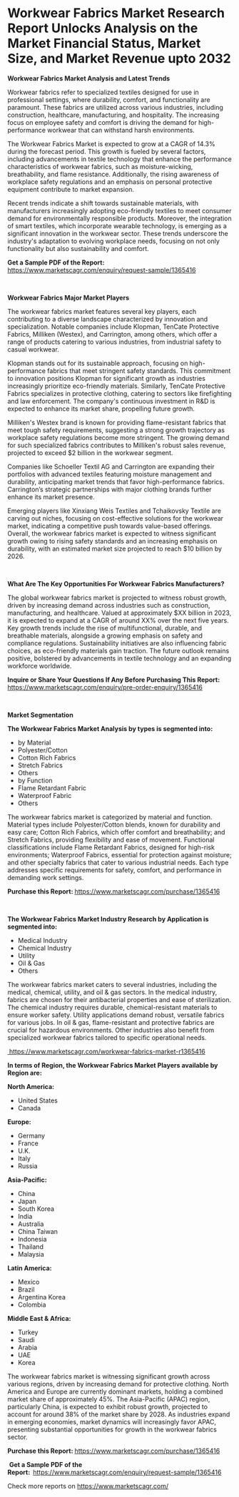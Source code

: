 <p><h1>Workwear Fabrics Market Research Report Unlocks Analysis on the Market Financial Status, Market Size, and Market Revenue upto 2032</h1></p><p><strong>Workwear Fabrics Market Analysis and Latest Trends</strong></p>
<p><p>Workwear fabrics refer to specialized textiles designed for use in professional settings, where durability, comfort, and functionality are paramount. These fabrics are utilized across various industries, including construction, healthcare, manufacturing, and hospitality. The increasing focus on employee safety and comfort is driving the demand for high-performance workwear that can withstand harsh environments.</p><p>The Workwear Fabrics Market is expected to grow at a CAGR of 14.3% during the forecast period. This growth is fueled by several factors, including advancements in textile technology that enhance the performance characteristics of workwear fabrics, such as moisture-wicking, breathability, and flame resistance. Additionally, the rising awareness of workplace safety regulations and an emphasis on personal protective equipment contribute to market expansion.</p><p>Recent trends indicate a shift towards sustainable materials, with manufacturers increasingly adopting eco-friendly textiles to meet consumer demand for environmentally responsible products. Moreover, the integration of smart textiles, which incorporate wearable technology, is emerging as a significant innovation in the workwear sector. These trends underscore the industry's adaptation to evolving workplace needs, focusing on not only functionality but also sustainability and comfort.</p></p>
<p><strong>Get a Sample PDF of the Report:&nbsp;</strong> <a href="https://www.marketscagr.com/enquiry/request-sample/1365416?utm_campaign=2795&utm_medium=2&utm_source=Github&utm_content=ia&utm_term=22032025&utm_id=workwear-fabrics">https://www.marketscagr.com/enquiry/request-sample/1365416</a></p>
<p>&nbsp;</p>
<p><strong>Workwear Fabrics Major Market Players</strong></p>
<p><p>The workwear fabrics market features several key players, each contributing to a diverse landscape characterized by innovation and specialization. Notable companies include Klopman, TenCate Protective Fabrics, Milliken (Westex), and Carrington, among others, which offer a range of products catering to various industries, from industrial safety to casual workwear.</p><p>Klopman stands out for its sustainable approach, focusing on high-performance fabrics that meet stringent safety standards. This commitment to innovation positions Klopman for significant growth as industries increasingly prioritize eco-friendly materials. Similarly, TenCate Protective Fabrics specializes in protective clothing, catering to sectors like firefighting and law enforcement. The company's continuous investment in R&D is expected to enhance its market share, propelling future growth.</p><p>Milliken's Westex brand is known for providing flame-resistant fabrics that meet tough safety requirements, suggesting a strong growth trajectory as workplace safety regulations become more stringent. The growing demand for such specialized fabrics contributes to Milliken's robust sales revenue, projected to exceed $2 billion in the workwear segment.</p><p>Companies like Schoeller Textil AG and Carrington are expanding their portfolios with advanced textiles featuring moisture management and durability, anticipating market trends that favor high-performance fabrics. Carrington’s strategic partnerships with major clothing brands further enhance its market presence.</p><p>Emerging players like Xinxiang Weis Textiles and Tchaikovsky Textile are carving out niches, focusing on cost-effective solutions for the workwear market, indicating a competitive push towards value-based offerings. Overall, the workwear fabrics market is expected to witness significant growth owing to rising safety standards and an increasing emphasis on durability, with an estimated market size projected to reach $10 billion by 2026.</p></p>
<p>&nbsp;</p>
<p><strong>What Are The Key Opportunities For Workwear Fabrics Manufacturers?</strong></p>
<p><p>The global workwear fabrics market is projected to witness robust growth, driven by increasing demand across industries such as construction, manufacturing, and healthcare. Valued at approximately $XX billion in 2023, it is expected to expand at a CAGR of around XX% over the next five years. Key growth trends include the rise of multifunctional, durable, and breathable materials, alongside a growing emphasis on safety and compliance regulations. Sustainability initiatives are also influencing fabric choices, as eco-friendly materials gain traction. The future outlook remains positive, bolstered by advancements in textile technology and an expanding workforce worldwide.</p></p>
<p><strong>Inquire or Share Your Questions If Any Before Purchasing This Report:</strong> <a href="https://www.marketscagr.com/enquiry/pre-order-enquiry/1365416?utm_campaign=2795&utm_medium=2&utm_source=Github&utm_content=ia&utm_term=22032025&utm_id=workwear-fabrics">https://www.marketscagr.com/enquiry/pre-order-enquiry/1365416</a></p>
<p>&nbsp;</p>
<p><strong>Market Segmentation</strong></p>
<p><strong>The Workwear Fabrics Market Analysis by types is segmented into:</strong></p>
<p><ul><li>by Material</li><li>Polyester/Cotton</li><li>Cotton Rich Fabrics</li><li>Stretch Fabrics</li><li>Others</li><li>by Function</li><li>Flame Retardant Fabric</li><li>Waterproof Fabric</li><li>Others</li></ul></p>
<p><p>The workwear fabrics market is categorized by material and function. Material types include Polyester/Cotton blends, known for durability and easy care; Cotton Rich Fabrics, which offer comfort and breathability; and Stretch Fabrics, providing flexibility and ease of movement. Functional classifications include Flame Retardant Fabrics, designed for high-risk environments; Waterproof Fabrics, essential for protection against moisture; and other specialty fabrics that cater to various industrial needs. Each type addresses specific requirements for safety, comfort, and performance in demanding work settings.</p></p>
<p><strong>Purchase this Report:&nbsp;</strong><a href="https://www.marketscagr.com/purchase/1365416?utm_campaign=2795&utm_medium=2&utm_source=Github&utm_content=ia&utm_term=22032025&utm_id=workwear-fabrics">https://www.marketscagr.com/purchase/1365416</a></p>
<p>&nbsp;</p>
<p><strong>The Workwear Fabrics Market Industry Research by Application is segmented into:</strong></p>
<p><ul><li>Medical Industry</li><li>Chemical Industry</li><li>Utility</li><li>Oil & Gas</li><li>Others</li></ul></p>
<p><p>The workwear fabrics market caters to several industries, including the medical, chemical, utility, and oil & gas sectors. In the medical industry, fabrics are chosen for their antibacterial properties and ease of sterilization. The chemical industry requires durable, chemical-resistant materials to ensure worker safety. Utility applications demand robust, versatile fabrics for various jobs. In oil & gas, flame-resistant and protective fabrics are crucial for hazardous environments. Other industries also benefit from specialized workwear fabrics tailored to specific operational needs.</p></p>
<p><a href="https://www.marketscagr.com/workwear-fabrics-market-r1365416?utm_campaign=2795&utm_medium=2&utm_source=Github&utm_content=ia&utm_term=22032025&utm_id=workwear-fabrics">&nbsp;https://www.marketscagr.com/workwear-fabrics-market-r1365416</a></p>
<p><strong>In terms of Region, the Workwear Fabrics Market Players available by Region are:</strong></p>
<p>
    <p> <strong> North America: </strong>
        <ul>
            <li>United States</li>
            <li>Canada</li>
        </ul>
        </p> 
    <p> <strong> Europe: </strong>
        <ul>
            <li>Germany</li>
            <li>France</li>
            <li>U.K.</li>
            <li>Italy</li>
            <li>Russia</li>
        </ul>
        </p> 
    <p> <strong> Asia-Pacific: </strong>
        <ul>
            <li>China</li>
            <li>Japan</li>
            <li>South Korea</li>
            <li>India</li>
            <li>Australia</li>
            <li>China Taiwan</li>
            <li>Indonesia</li>
            <li>Thailand</li>
            <li>Malaysia</li>
        </ul>
        </p> 
    <p> <strong> Latin America: </strong>
        <ul>
            <li>Mexico</li>
            <li>Brazil</li>
            <li>Argentina Korea</li>
            <li>Colombia</li>
        </ul>
        </p> 
    <p> <strong> Middle East & Africa: </strong>
        <ul>
            <li>Turkey</li>
            <li>Saudi</li>
            <li>Arabia</li>
            <li>UAE</li>
            <li>Korea</li>
        </ul>
    </p>
    </p>
<p><p>The workwear fabrics market is witnessing significant growth across various regions, driven by increasing demand for protective clothing. North America and Europe are currently dominant markets, holding a combined market share of approximately 45%. The Asia-Pacific (APAC) region, particularly China, is expected to exhibit robust growth, projected to account for around 38% of the market share by 2028. As industries expand in emerging economies, market dynamics will increasingly favor APAC, presenting substantial opportunities for growth in the workwear fabrics sector.</p></p>
<p><strong>Purchase this Report: </strong><a href="https://www.marketscagr.com/purchase/1365416?utm_campaign=2795&utm_medium=2&utm_source=Github&utm_content=ia&utm_term=22032025&utm_id=workwear-fabrics">https://www.marketscagr.com/purchase/1365416</a></p>
<p>&nbsp;<strong>Get a Sample PDF of the Report:&nbsp;&nbsp;</strong><a href="https://www.marketscagr.com/enquiry/request-sample/1365416?utm_campaign=2795&utm_medium=2&utm_source=Github&utm_content=ia&utm_term=22032025&utm_id=workwear-fabrics">https://www.marketscagr.com/enquiry/request-sample/1365416</a></p>
<p><strong></strong></p>
<p>Check more reports on <a href="https://www.marketscagr.com/?utm_campaign=2795&utm_medium=2&utm_source=Github&utm_content=ia&utm_term=22032025&utm_id=workwear-fabrics">https://www.marketscagr.com/</a></p>